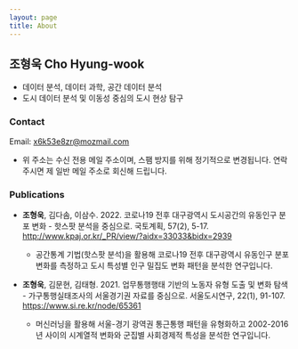 ```yaml
---
layout: page
title: About
---
```


## 조형욱 Cho Hyung-wook
- 데이터 분석, 데이터 과학, 공간 데이터 분석
- 도시 데이터 분석 및 이동성 중심의 도시 현상 탐구

### Contact
Email: <a href="mailto:x6k53e8zr@mozmail.com">x6k53e8zr@mozmail.com</a> 

- 위 주소는 수신 전용 메일 주소이며, 스팸 방지를 위해 정기적으로 변경됩니다. 연락주시면 제 일반 메일 주소로 회신해 드립니다.

### Publications
- **조형욱**, 김다솜, 이삼수. 2022. 코로나19 전후 대구광역시 도시공간의 유동인구 분포 변화 - 핫스팟 분석을 중심으로. 국토계획, 57(2), 5-17. <a href="http://www.kpaj.or.kr/_PR/view/?aidx=33033&bidx=2939">http://www.kpaj.or.kr/_PR/view/?aidx=33033&bidx=2939</a>
	- 공간통계 기법(핫스팟 분석)을 활용해 코로나19 전후 대구광역시 유동인구 분포 변화를 측정하고 도시 특성별 인구 밀집도 변화 패턴을 분석한 연구입니다.
	
- **조형욱**, 김문현, 김태형. 2021. 업무통행행태 기반의 노동자 유형 도출 및 변화 탐색 - 가구통행실태조사의 서울경기권 자료를 중심으로. 서울도시연구, 22(1), 91-107. <a href="https://www.si.re.kr/node/65361">https://www.si.re.kr/node/65361</a>
	- 머신러닝을 활용해 서울-경기 광역권 통근통행 패턴을 유형화하고 2002-2016년 사이의 시계열적 변화와 군집별 사회경제적 특성을 분석한 연구입니다.
	
